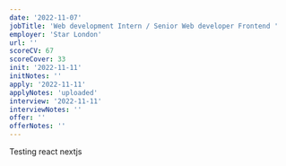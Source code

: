 ```yaml
---
date: '2022-11-07'
jobTitle: 'Web development Intern / Senior Web developer Frontend '
employer: 'Star London'
url: ''
scoreCV: 67
scoreCover: 33
init: '2022-11-11'
initNotes: ''
apply: '2022-11-11'
applyNotes: 'uploaded'
interview: '2022-11-11'
interviewNotes: ''
offer: ''
offerNotes: ''
---
```


Testing react nextjs
